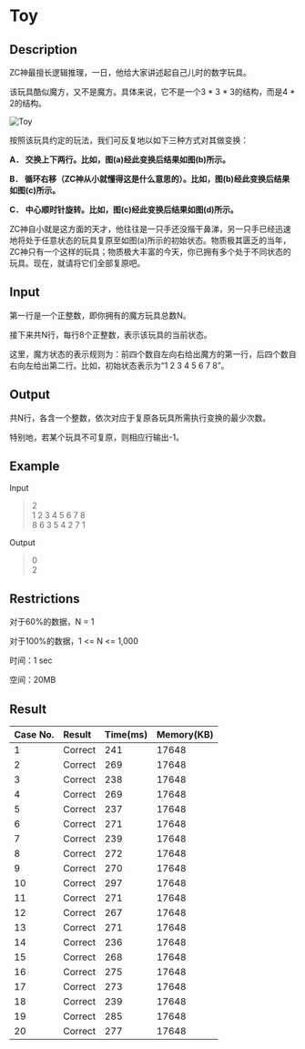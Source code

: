 # **Toy**

## **Description**

ZC神最擅长逻辑推理，一日，他给大家讲述起自己儿时的数字玩具。

该玩具酷似魔方，又不是魔方。具体来说，它不是一个3 * 3 * 3的结构，而是4 * 2的结构。

![Toy](https://dsa.cs.tsinghua.edu.cn/oj/attachment/f3ad/f3ad89ed82d8fe9dc52ce2c578e92259856fda89.png)

按照该玩具约定的玩法，我们可反复地以如下三种方式对其做变换：

**A． 交换上下两行。比如，图(a)经此变换后结果如图(b)所示。**

**B． 循环右移（ZC神从小就懂得这是什么意思的）。比如，图(b)经此变换后结果如图(c)所示。**

**C． 中心顺时针旋转。比如，图(c)经此变换后结果如图(d)所示。**

ZC神自小就是这方面的天才，他往往是一只手还没揩干鼻涕，另一只手已经迅速地将处于任意状态的玩具复原至如图(a)所示的初始状态。物质极其匮乏的当年，ZC神只有一个这样的玩具；物质极大丰富的今天，你已拥有多个处于不同状态的玩具。现在，就请将它们全部复原吧。

## **Input**

第一行是一个正整数，即你拥有的魔方玩具总数N。

接下来共N行，每行8个正整数，表示该玩具的当前状态。

这里，魔方状态的表示规则为：前四个数自左向右给出魔方的第一行，后四个数自右向左给出第二行。比如，初始状态表示为“1 2 3 4 5 6 7 8”。

## **Output**

共N行，各含一个整数，依次对应于复原各玩具所需执行变换的最少次数。

特别地，若某个玩具不可复原，则相应行输出-1。

## **Example**

Input

>2<br>
>1 2 3 4 5 6 7 8<br>
>8 6 3 5 4 2 7 1<br>

Output

>0<br>
>2<br>


## **Restrictions**

对于60%的数据，N = 1

对于100%的数据，1 <= N <= 1,000

时间：1 sec

空间：20MB

## **Result**

|Case No.	|Result|	Time(ms)|	Memory(KB)|
|:---|:-----|:----|:----|
|1|	Correct|	241|	17648|
|2|	Correct|	269|	17648|
|3|	Correct|	238|	17648|
|4|	Correct|	269|	17648|
|5|	Correct|	237|	17648|
|6|	Correct|	271|	17648|
|7|	Correct|	239|	17648|
|8|	Correct|	272|	17648|
|9|	Correct|	270|	17648|
|10|	Correct|	297|	17648|
|11|	Correct|	271|	17648|
|12|	Correct|	267|	17648|
|13|	Correct|	271|	17648|
|14|	Correct|	236|	17648|
|15|	Correct|	268|	17648|
|16|	Correct|	275|	17648|
|17|	Correct|	273|	17648|
|18|	Correct|	239|	17648|
|19|	Correct|	285|	17648|
|20|	Correct|	277|	17648|

